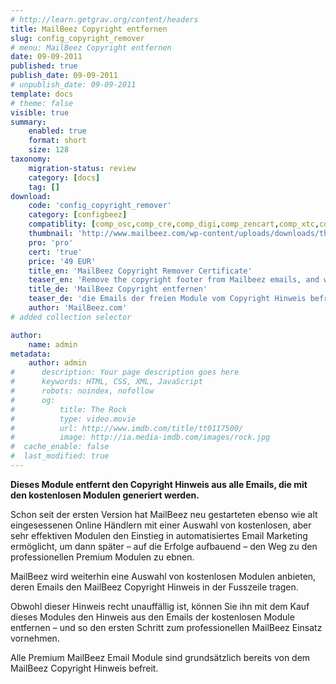 ```yaml
---
# http://learn.getgrav.org/content/headers
title: MailBeez Copyright entfernen
slug: config_copyright_remover
# menu: MailBeez Copyright entfernen
date: 09-09-2011
published: true
publish_date: 09-09-2011
# unpublish_date: 09-09-2011
template: docs
# theme: false
visible: true
summary:
    enabled: true
    format: short
    size: 128
taxonomy:
    migration-status: review
    category: [docs]
    tag: []
download:
    code: 'config_copyright_remover'
    category: [configbeez]
    compatiblity: [comp_osc,comp_cre,comp_digi,comp_zencart,comp_xtc,comp_gambio]
    thumbnail: 'http://www.mailbeez.com/wp-content/uploads/downloads/thumbnails/2011/09/certificate_32.png'
    pro: 'pro'
    cert: 'true'
    price: '49 EUR'
    title_en: 'MailBeez Copyright Remover Certificate'
    teaser_en: 'Remove the copyright footer from Mailbeez emails, and white label your marketing strategy.'
    title_de: 'MailBeez Copyright entfernen'
    teaser_de: 'die Emails der freien Module vom Copyright Hinweis befreien'
    author: 'MailBeez.com'
# added collection selector

author:
    name: admin
metadata:
    author: admin
#      description: Your page description goes here
#      keywords: HTML, CSS, XML, JavaScript
#      robots: noindex, nofollow
#      og:
#          title: The Rock
#          type: video.movie
#          url: http://www.imdb.com/title/tt0117500/
#          image: http://ia.media-imdb.com/images/rock.jpg
#  cache_enable: false
#  last_modified: true
---
```


**Dieses Module entfernt den Copyright Hinweis aus alle Emails, die mit den kostenlosen Modulen generiert werden.**

Schon seit der ersten Version hat MailBeez neu gestarteten ebenso wie alt eingesessenen Online Händlern mit einer Auswahl von kostenlosen, aber sehr effektiven Modulen den Einstieg in automatisiertes Email Marketing ermöglicht, um dann später – auf die Erfolge aufbauend – den Weg zu den professionellen Premium Modulen zu ebnen.

MailBeez wird weiterhin eine Auswahl von kostenlosen Modulen anbieten, deren Emails den MailBeez Copyright Hinweis in der Fusszeile tragen.

Obwohl dieser Hinweis recht unauffällig ist, können Sie ihn mit dem Kauf dieses Modules den Hinweis aus den Emails der kostenlosen Module entfernen – und so den ersten Schritt zum professionellen MailBeez Einsatz vornehmen.

Alle Premium MailBeez Email Module sind grundsätzlich bereits von dem MailBeez Copyright Hinweis befreit.
